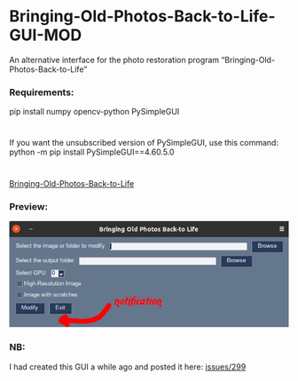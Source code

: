 # Bringing-Old-Photos-Back-to-Life-GUI-MOD
An alternative interface for the photo restoration program “Bringing-Old-Photos-Back-to-Life”
### Requirements:
pip install numpy opencv-python PySimpleGUI
#
If you want the unsubscribed version of PySimpleGUI, use this command: python -m pip install PySimpleGUI==4.60.5.0
#
[Bringing-Old-Photos-Back-to-Life](https://github.com/microsoft/Bringing-Old-Photos-Back-to-Life)
### Preview:
![alt text](https://github.com/MoonDragon-MD/Bringing-Old-Photos-Back-to-Life-GUI-MOD/blob/main/GUI-MOD.jpg?raw=true)
### NB:
I had created this GUI a while ago and posted it here: [issues/299](https://github.com/microsoft/Bringing-Old-Photos-Back-to-Life/issues/299)
